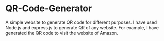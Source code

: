 # QR-Code-Generator
A simple website to generate QR code for different purposes. I have used Node.js and express.js to generate QR of any website. For example, I have generated the QR code to visit the website of  Amazon.
